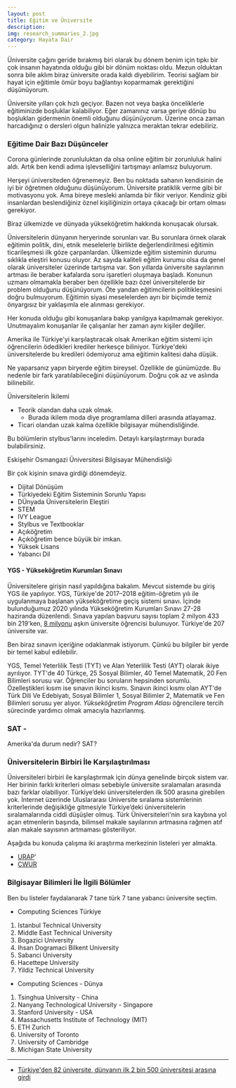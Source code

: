 ```yaml
---
layout: post
title: Eğitim ve Üniversite
description: 
img: research_summaries_2.jpg
category: Hayata Dair
---
```


Üniversite çağını geride bırakmış biri olarak bu dönem benim için tıpkı bir çok insanın hayatında olduğu gibi bir dönüm noktası oldu. Mezun olduktan sonra bile aklım biraz üniversite orada kaldı diyebilirim. Teorisi sağlam bir hayat için eğitimle ömür boyu bağlantıyı koparmamak gerektiğini düşünüyorum.

Üniversite yılları çok hızlı geçiyor. Bazen not veya başka önceliklerle eğitiminizde boşluklar kalabiliyor. Eğer zamanınız varsa geriye dönüp bu boşlukları gidermenin önemli olduğunu düşünüyorum. Üzerine onca zaman harcadığınız o dersleri olgun halinizle yalnızca meraktan tekrar edebiliriz.

### Eğitime Dair Bazı Düşünceler

Corona günlerinde zorunluluktan da olsa online eğitim bir zorunluluk halini aldı. Artık ben kendi adıma işlevselliğini tartışmayı anlamsız buluyorum.

Herşeyi üniversiteden öğrenemeyiz. Ben bu noktada sahanın kendisinin de iyi bir öğretmen olduğunu düşünüyorum. Üniversite pratiklik verme gibi bir motivasyonu yok. Ama bireye mesleki anlamda bir fikir veriyor. Kendiniz gibi insanlardan beslendiğiniz öznel kişiliğinizin ortaya çıkacağı bir ortam olması gerekiyor.

Biraz ülkemizde ve dünyada yükseköğretim hakkında konuşacak olursak. 

Üniversitelerin dünyanın heryerinde sorunları var. Bu sorunlara örnek olarak eğitimin politik, dini, etnik meselelerle birlikte değerlendirilmesi eğitimin ticarileşmesi ilk göze çarpanlardan. Ülkemizde eğitim sisteminin durumu sıklıkla eleştiri konusu oluyor. Az sayıda kaliteli eğitim kurumu olsa da genel olarak üniversiteler üzerinde tartışma var. Son yıllarda üniversite sayılarının artması ile beraber kafalarda soru işaretleri oluşmaya başladı. Konunun uzmanı olmamakla beraber ben özellikle bazı özel üniversitelerde bir problem olduğunu düşünüyorum. Öte yandan eğitimcilerin politikleşmesini doğru bulmuyorum. Eğitimin siyasi meselelerden ayrı bir biçimde temiz önyargısız bir yaklaşımla ele alınması gerekiyor.

Her konuda olduğu gibi konuşanlara bakıp yanılgıya kapılmamak gerekiyor. Unutmayalım konuşanlar ile çalışanlar her zaman aynı kişiler değiller.

Amerika ile Türkiye'yi karşılaştıracak olsak Amerikan eğitim sistemi için öğrencilerin ödedikleri krediler herkesçe biliniyor. Türkiye'deki üniversitelerde bu kredileri ödemiyoruz ama eğitimin kalitesi daha düşük.

Ne yaparsanız yapın biryerde eğitim bireysel. Özellikle de günümüzde. Bu nedenle bir fark yaratılabileceğini düşünüyorum. Doğru çok az ve aslında bilinebilir.

Üniversitelerin İkilemi
* Teorik olandan daha uzak olmak. 
    * Burada ikilem moda diye programlama dilleri arasında atlayamaz. 
* Ticari olandan uzak kalma özellikle bilgisayar mühendisliğinde.

Bu bölümlerin stylbus'larını inceledim. Detaylı karşılaştırmayı burada bulabilirsiniz.

Eskişehir Osmangazi Üniversitesi Bilgisayar Mühendisliği

Bir çok kişinin sınava girdiği dönemdeyiz.

* Dijital Dönüşüm
* Türkiyedeki Eğitim Sisteminin Sorunlu Yapısı
* DÜnyada Üniversitelerin Eleştiri
* STEM
* IVY League
* Stylbus ve Textbooklar
* Açıköğretim
* Açıköğretim bence büyük bir imkan.
* Yüksek Lisans
* Yabancı Dil

#### YGS - Yükseköğretim Kurumları Sınavı

Üniversitelere girişin nasıl yapıldığına bakalım. Mevcut sistemde bu giriş YGS ile yapılıyor. YGS, Türkiye'de 2017–2018 eğitim-öğretim yılı ile uygulanmaya başlanan yükseköğretime geçiş sistemi sınavı. İçinde bulunduğumuz 2020 yılında Yükseköğretim Kurumları Sınavı 27-28 haziranda düzenlendi. Sınava yapılan başvuru sayısı toplam 2 milyon 433 bin 219'ken, [8 milyonu](https://www.ntv.com.tr/egitim/yuksekogretimdeki-ogrenci-sayisi-8-milyonu-asti) aşkın üniversite öğrencisi bulunuyor. Türkiye'de 207 üniversite var.

Ben biraz sınavın içeriğine odaklanmak istiyorum. Çünkü bu bilgiler bir yerde bir temel kabul edilebilir.

YGS, Temel Yeterlilik Testi (TYT) ve Alan Yeterlilik Testi (AYT) olarak ikiye ayrılıyor. TYT'de 40 Türkçe, 25 Sosyal Bilimler, 40 Temel Matematik, 20 Fen Bilimleri sorusu var. Öğrenciler bu soruların hepsinden sorumlu. Özelleştikleri kısım ise sınavın ikinci kısmı. Sınavın ikinci kısmı olan AYT'de Türk Dili Ve Edebiyatı, Sosyal Bilimler 1, Sosyal Bilimler 2, Matematik ve Fen Bilimleri sorusu yer alıyor.  *Yükseköğretim Program Atlası* öğrencilere tercih sürecinde yardımcı olmak amacıyla hazırlanmış.


### SAT - 

Amerika'da durum nedir? SAT?

### Üniversitelerin Birbiri İle Karşılaştırılması

Üniversiteleri birbiri ile karşılaştırmak için dünya genelinde birçok sistem var.
Her birinin farklı kriterleri olması sebebiyle üniversite sıralamaları arasında bazı farklar olabiliyor.  Türkiye’deki üniversitelerden ilk 500 arasına girebilen yok.
İnternet üzerinde Uluslararası Universite sıralama sistemlerinin kriterlerinde değişikliğe gitmesiyle Türkiye’deki üniversitelerin sıralamalarında ciddi düşüşler olmuş.
Türk Üniversiteleri'nin sıra kaybına yol açan etmenlerin başında, bilimsel makale sayılarının artmasına rağmen atıf alan makale sayısının artmaması gösteriliyor.

Aşağıda bu konuda çalışma iki araştırma merkezinin listeleri yer almakta.
* [URAP](https://www.urapcenter.org/)'
* [CWUR](https://cwur.org/)

### Bilgisayar Bilimleri İle İlgili Bölümler

Ben bu listeler faydalanarak 7 tane türk 7 tane yabancı üniversite seçtim.

* Computing Sciences Türkiye
1. Istanbul Technical University
2. Middle East Technical University
3. Bogazici University
4. Ihsan Dogramaci Bilkent University
5. Sabanci University
6. Hacettepe University
7. Yildiz Technical University

* Computing Sciences - Dünya
1. Tsinghua University - China
2. Nanyang Technological University - Singapore
3. Stanford University - USA
4. Massachusetts Institute of Technology (MIT)
5. ETH Zurich
6. University of Toronto
7. University of Cambridge
8. Michigan State University

------------------------
* [Türkiye'den 82 üniversite, dünyanın ilk 2 bin 500 üniversitesi arasına girdi](aa.com.tr/tr/egitim/turkiyeden-82-universite-dunyanin-ilk-2-bin-500-universitesi-arasina-girdi)
